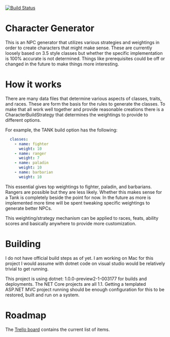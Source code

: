 [![Build Status](https://travis-ci.org/shortlegstudio/silverneedle-web.svg?branch=master)](https://travis-ci.org/shortlegstudio/silverneedle-web)
# Character Generator
This is an NPC generator that utilizes various strategies and weightings in 
order to create characters that might make sense. These are currently loosely 
based on 3.5 style classes but whether the specific implementation is 100% 
accurate is not determined. Things like prerequisites could be off or changed 
in the future to make things more interesting.

# How it works
There are many data files that determine various aspects of classes, traits, 
and races. These are form the basis for the rules to generate the classes. 
To make that all work well together and provide reasonable creations there
is a CharacterBuildStrategy that determines the weightings to provide to 
different options. 

For example, the TANK build option has the following:

```yaml
  classes:
    - name: fighter
      weight: 10
    - name: ranger
      weight: 7
    - name: paladin
      weight: 10
    - name: barbarian
      weight: 10
```

This essential gives top weightings to fighter, paladin, and barbarians. Rangers
are possible but they are less likely. Whether this makes sense for a Tank is
completely beside the point for now. In the future as more is implemented
more time will be spent tweaking specific weightings to generate better NPCs.

This weighting/strategy mechanism can be applied to races, feats, ability scores
and basically anywhere to provide more customization.

# Building

I do not have official build steps as of yet. I am working on Mac for this project
I would assume with dotnet code on visual studio would be relatively trivial to get
running.

This project is using dotnet: 1.0.0-preview2-1-003177 for builds and deployments.
The NET Core projects are all 1.1. Getting a templated ASP.NET MVC project running
should be enough configuration for this to be restored, built and run on a system.

# Roadmap

The [Trello board](https://trello.com/b/JkSfXB4F/silver-needle-npc-rpg-generator) 
contains the current list of items.

